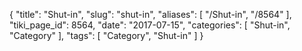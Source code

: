 {
    "title": "Shut-in",
    "slug": "shut-in",
    "aliases": [
        "/Shut-in",
        "/8564"
    ],
    "tiki_page_id": 8564,
    "date": "2017-07-15",
    "categories": [
        "Shut-in",
        "Category"
    ],
    "tags": [
        "Category",
        "Shut-in"
    ]
}